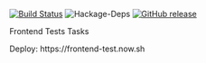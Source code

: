 [![Build Status](https://travis-ci.org/eneko7/frontend_test.svg?branch=master)](https://travis-ci.org/eneko7/frontend_test)
![Hackage-Deps](https://img.shields.io/hackage-deps/v/lens.svg)
[![GitHub release](https://img.shields.io/github/release/eneko7/frontend_test.svg)](https://github.com/eneko7/frontend_test/releases/latest)
<p>Frontend Tests Tasks</p>
<p>Deploy: <a herf="https://build-62f7aycsi.now.sh/">https://frontend-test.now.sh</a><p>